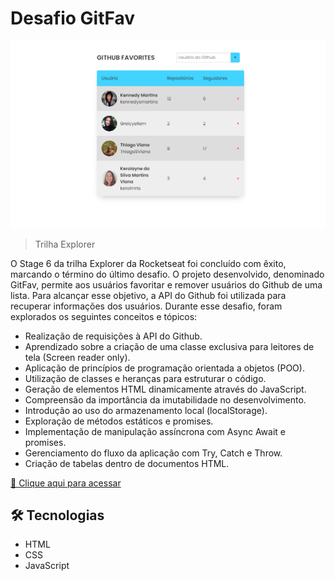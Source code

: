 # Desafio GitFav

![preview](./.github/preview.png)

> Trilha Explorer

O Stage 6 da trilha Explorer da Rocketseat foi concluído com êxito, marcando o término do último desafio. O projeto desenvolvido, denominado GitFav, permite aos usuários favoritar e remover usuários do Github de uma lista. Para alcançar esse objetivo, a API do Github foi utilizada para recuperar informações dos usuários. Durante esse desafio, foram explorados os seguintes conceitos e tópicos:

- Realização de requisições à API do Github.
- Aprendizado sobre a criação de uma classe exclusiva para leitores de tela (Screen reader only).
- Aplicação de princípios de programação orientada a objetos (POO).
- Utilização de classes e heranças para estruturar o código.
- Geração de elementos HTML dinamicamente através do JavaScript.
- Compreensão da importância da imutabilidade no desenvolvimento.
- Introdução ao uso do armazenamento local (localStorage).
- Exploração de métodos estáticos e promises.
- Implementação de manipulação assíncrona com Async Await e promises.
- Gerenciamento do fluxo da aplicação com Try, Catch e Throw.
- Criação de tabelas dentro de documentos HTML.

[🔗 Clique aqui para acessar](https://kennedysmartins.github.io/Github-Favorites-App/)

## 🛠️ Tecnologias

- HTML
- CSS
- JavaScript
